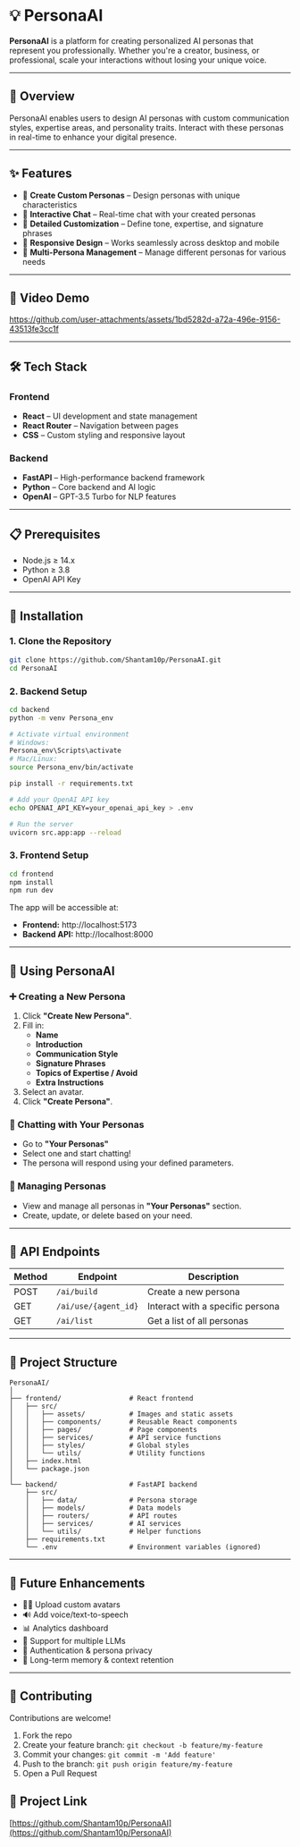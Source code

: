 # 💡 PersonaAI

**PersonaAI** is a platform for creating personalized AI personas that represent you professionally. Whether you're a creator, business, or professional, scale your interactions without losing your unique voice.

---

## 🌟 Overview

PersonaAI enables users to design AI personas with custom communication styles, expertise areas, and personality traits. Interact with these personas in real-time to enhance your digital presence.

---

## ✨ Features

- 🤖 **Create Custom Personas** – Design personas with unique characteristics  
- 💬 **Interactive Chat** – Real-time chat with your created personas  
- 📝 **Detailed Customization** – Define tone, expertise, and signature phrases  
- 📱 **Responsive Design** – Works seamlessly across desktop and mobile  
- 🔄 **Multi-Persona Management** – Manage different personas for various needs  

---

## 📸 Video Demo

https://github.com/user-attachments/assets/1bd5282d-a72a-496e-9156-43513fe3cc1f

---

## 🛠️ Tech Stack

### Frontend
- **React** – UI development and state management  
- **React Router** – Navigation between pages  
- **CSS** – Custom styling and responsive layout  

### Backend
- **FastAPI** – High-performance backend framework  
- **Python** – Core backend and AI logic  
- **OpenAI** – GPT-3.5 Turbo for NLP features  

---

## 📋 Prerequisites

- Node.js ≥ 14.x  
- Python ≥ 3.8  
- OpenAI API Key

---

## 🔧 Installation

### 1. Clone the Repository

```bash
git clone https://github.com/Shantam10p/PersonaAI.git
cd PersonaAI
```

### 2. Backend Setup

```bash
cd backend
python -m venv Persona_env

# Activate virtual environment
# Windows:
Persona_env\Scripts\activate
# Mac/Linux:
source Persona_env/bin/activate

pip install -r requirements.txt

# Add your OpenAI API key
echo OPENAI_API_KEY=your_openai_api_key > .env

# Run the server
uvicorn src.app:app --reload
```

### 3. Frontend Setup

```bash
cd frontend
npm install
npm run dev
```

The app will be accessible at:  
- **Frontend:** http://localhost:5173  
- **Backend API:** http://localhost:8000

---

## 📱 Using PersonaAI

### ➕ Creating a New Persona
1. Click **"Create New Persona"**.
2. Fill in:
   - **Name**
   - **Introduction**
   - **Communication Style**
   - **Signature Phrases**
   - **Topics of Expertise / Avoid**
   - **Extra Instructions**
3. Select an avatar.
4. Click **"Create Persona"**.

### 💬 Chatting with Your Personas
- Go to **"Your Personas"**
- Select one and start chatting!
- The persona will respond using your defined parameters.

### 🧠 Managing Personas
- View and manage all personas in **"Your Personas"** section.
- Create, update, or delete based on your need.

---

## 🔄 API Endpoints

| Method | Endpoint             | Description                        |
|--------|----------------------|------------------------------------|
| POST   | `/ai/build`          | Create a new persona               |
| GET    | `/ai/use/{agent_id}` | Interact with a specific persona   |
| GET    | `/ai/list`           | Get a list of all personas         |

---

## 🧩 Project Structure

```
PersonaAI/
│
├── frontend/                 # React frontend
│   ├── src/
│   │   ├── assets/           # Images and static assets
│   │   ├── components/       # Reusable React components
│   │   ├── pages/            # Page components
│   │   ├── services/         # API service functions
│   │   ├── styles/           # Global styles
│   │   └── utils/            # Utility functions
│   ├── index.html
│   └── package.json
│
└── backend/                  # FastAPI backend
    ├── src/
    │   ├── data/             # Persona storage
    │   ├── models/           # Data models
    │   ├── routers/          # API routes
    │   ├── services/         # AI services
    │   └── utils/            # Helper functions
    ├── requirements.txt
    └── .env                  # Environment variables (ignored)
```

---

## 🔮 Future Enhancements

- 🧑‍🎨 Upload custom avatars  
- 🔊 Add voice/text-to-speech  
- 📊 Analytics dashboard  
- 🤖 Support for multiple LLMs  
- 🔐 Authentication & persona privacy  
- 🧠 Long-term memory & context retention  

---

## 🤝 Contributing

Contributions are welcome!  

1. Fork the repo  
2. Create your feature branch: `git checkout -b feature/my-feature`  
3. Commit your changes: `git commit -m 'Add feature'`  
4. Push to the branch: `git push origin feature/my-feature`  
5. Open a Pull Request

## 🔗 Project Link

[https://github.com/Shantam10p/PersonaAI](https://github.com/Shantam10p/PersonaAI)
